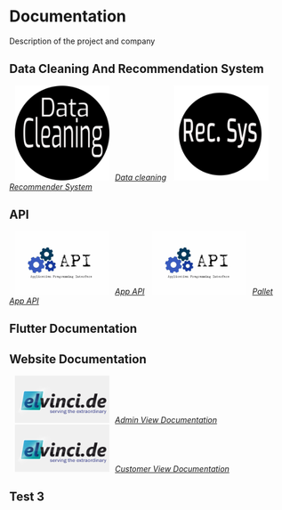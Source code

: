 # Documentation 

Description of the project and company 

## Data Cleaning And  Recommendation System 

<!--<img src='./images/dataclean.jpg' alt.../> -->

<p float="center">

[<img src="./images/dataclean2.png" width="170"  hspace="10" title="Data Cleaning" /><em>Data cleaning</em>](./pages/dataclean.md)
[<img src="./images/recsys.png" width="170"  hspace="10" title="Recommender System"/><em>Recommender  System</em>](./pages/recommendersystem.md)
 
</p>

## API

<p float="center">

[<img src="./images/api_logo.jpg" width="170"  hspace="10" title="App Apis" /><em>App API</em>](./pages/App_api.md)
[<img src="./images/api_logo.jpg" width="170"  hspace="10" title="App Apis" /><em>Pallet App API</em>](./pages/App_api.md)

</p>

## Flutter Documentation

## **Website Documentation**

<p float="center">

[<img src="./images/elvinci_logo_1.png" width="170"  hspace="10" title="Website Documentation" /><em>Admin View Documentation</em>](./pages/website.md)
[<img src="./images/elvinci_logo_1.png" width="170"  hspace="10" title="Website Documentation"/><em>Customer View Documentation</em>](./pages/website_Customer.md)
 
</p>

## Test 3